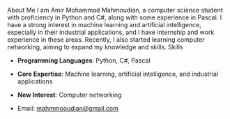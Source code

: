 About Me
I am Amir Mohammad Mahmoudian, a computer science student with proficiency in Python and C#, along with some experience in Pascal. I have a strong interest in machine learning and artificial intelligence, especially in their industrial applications, and I have internship and work experience in these areas. Recently, I also started learning computer networking, aiming to expand my knowledge and skills.
Skills
- **Programming Languages**: Python, C#, Pascal
- **Core Expertise**: Machine learning, artificial intelligence, and industrial applications
- **New Interest**: Computer networking

- Email: mahmmooudian@gmail.com
